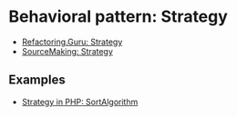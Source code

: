 # Behavioral pattern: Strategy 

- [Refactoring.Guru: Strategy ](https://refactoring.guru/design-patterns/strategy)
- [SourceMaking: Strategy ](https://sourcemaking.com/design_patterns/strategy)


## Examples

* [Strategy  in PHP: SortAlgorithm](PHP/SortAlgorithm)